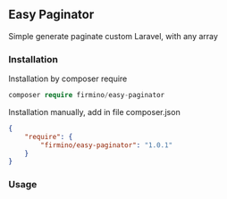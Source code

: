## Easy Paginator

Simple generate paginate custom Laravel, with any array

### Installation

Installation by composer require

```php 
composer require firmino/easy-paginator 
```
Installation manually, add in file composer.json

```json
{
    "require": {
        "firmino/easy-paginator": "1.0.1"
    }
}
```

### Usage

